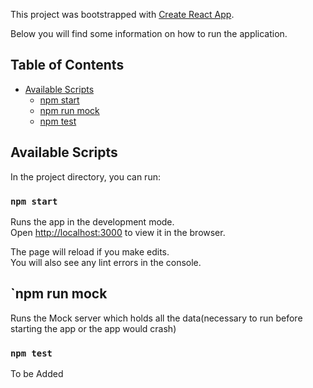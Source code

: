 This project was bootstrapped with [Create React App](https://github.com/facebookincubator/create-react-app).

Below you will find some information on how to run the application.<br>

## Table of Contents

- [Available Scripts](#available-scripts)
  - [npm start](#npm-start)
  - [npm run mock](#npm-mock)
  - [npm test](#npm-test)
  


## Available Scripts

In the project directory, you can run:

### `npm start`

Runs the app in the development mode.<br>
Open [http://localhost:3000](http://localhost:3000) to view it in the browser.

The page will reload if you make edits.<br>
You will also see any lint errors in the console.

## `npm run mock

Runs the Mock server which holds all the data(necessary to run before starting the app or the app would crash)

### `npm test`

To be Added